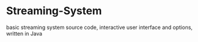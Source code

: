 # Streaming-System
basic streaming system source code, interactive user interface and options, written in Java
